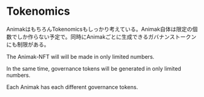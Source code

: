 # Tokenomics

AnimakはもちろんTokenomicsもしっかり考えている。Animak自体は限定の個数でしか作らない予定で。同時にAnimakごとに生成できるガバナンストークンにも制限がある。

The Animak-NFT will will be made in only limited numbers.

In the same time, governance tokens will be generated in only limited numbers.

Each Animak has each different governance tokens.

